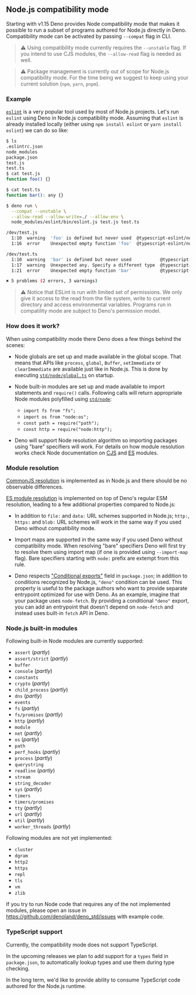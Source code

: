 ## Node.js compatibility mode

Starting with v1.15 Deno provides Node compatibility mode that makes it possible
to run a subset of programs authored for Node.js directly in Deno. Compatibility
mode can be activated by passing `--compat` flag in CLI.

> ⚠️ Using compatibility mode currently requires the `--unstable` flag. If you
> intend to use CJS modules, the `--allow-read` flag is needed as well.

> ⚠️ Package management is currently out of scope for Node.js compatibility
> mode. For the time being we suggest to keep using your current solution
> (`npm`, `yarn`, `pnpm`).

### Example

[`eslint`](https://eslint.org/) is a very popular tool used by most of Node.js
projects. Let's run `eslint` using Deno in Node.js compatibility mode. Assuming
that `eslint` is already installed locally (either using `npm install eslint` or
`yarn install eslint`) we can do so like:

```sh
$ ls
.eslintrc.json
node_modules
package.json
test.js
test.ts
$ cat test.js
function foo() {}

$ cat test.ts
function bar(): any {}

$ deno run \
  --compat --unstable \
  --allow-read --allow-write=./ --allow-env \
  node_modules/eslint/bin/eslint.js test.js test.ts

/dev/test.js
  1:10  warning  'foo' is defined but never used  @typescript-eslint/no-unused-vars
  1:16  error    Unexpected empty function 'foo'  @typescript-eslint/no-empty-function

/dev/test.ts
  1:10  warning  'bar' is defined but never used           @typescript-eslint/no-unused-vars
  1:17  warning  Unexpected any. Specify a different type  @typescript-eslint/no-explicit-any
  1:21  error    Unexpected empty function 'bar'           @typescript-eslint/no-empty-function

✖ 5 problems (2 errors, 3 warnings)
```

> ⚠️ Notice that ESLint is run with limited set of permissions. We only give it
> access to the read from the file system, write to current directory and access
> environmental variables. Programs run in compatility mode are subject to
> Deno's permission model.

### How does it work?

When using compatibility mode there Deno does a few things behind the scenes:

- Node globals are set up and made available in the global scope. That means
  that APIs like `process`, `global`, `Buffer`, `setImmediate` or
  `clearImmediate` are available just like in Node.js. This is done by executing
  [`std/node/global.ts`](https://doc.deno.land/https://deno.land/std/node/global.ts)
  on startup.

- Node built-in modules are set up and made available to import statements and
  `require()` calls. Following calls will return appropriate Node modules
  polyfilled using [`std/node`](https://deno.land/std/node/):
  - `import fs from "fs";`
  - `import os from "node:os";`
  - `const path = require("path");`
  - `const http = require("node:http");`

- Deno will support Node resolution algorithm so importing packages using "bare"
  specifiers will work. For details on how module resolution works check Node
  documentation on [CJS](https://nodejs.org/api/modules.html) and
  [ES](https://nodejs.org/api/esm.html) modules.

### Module resolution

[CommonJS resolution](https://nodejs.org/api/modules.html) is implemented as in
Node.js and there should be no observable differences.

[ES module resolution](https://nodejs.org/api/esm.html) is implemented on top of
Deno's regular ESM resolution, leading to a few additional properties compared
to Node.js:

- In addition to `file:` and `data:` URL schemes supported in Node.js; `http:`,
  `https:` and `blob:` URL schemes will work in the same way if you used Deno
  without compatibility mode.

- Import maps are supported in the same way if you used Deno without
  compatibility mode. When resolving "bare" specifiers Deno will first try to
  resolve them using import map (if one is provided using `--import-map` flag).
  Bare specifiers starting with `node:` prefix are extempt from this rule.

- Deno respects
  ["Conditional exports"](https://nodejs.org/api/packages.html#conditional-exports)
  field in `package.json`; in addition to conditions recognized by Node.js,
  `"deno"` condition can be used. This property is useful to the package authors
  who want to provide separate entrypoint optimized for use with Deno. As an
  example, imagine that your package uses `node-fetch`. By providing a
  conditional `"deno"` export, you can add an entrypoint that doesn't depend on
  `node-fetch` and instead uses built-in `fetch` API in Deno.

### Node.js built-in modules

Following built-in Node modules are currently supported:

- `assert` (_partly_)
- `assert/strict` (_partly_)
- `buffer`
- `console` (_partly_)
- `constants`
- `crypto` (_partly_)
- `child_process` (_partly_)
- `dns` (_partly_)
- `events`
- `fs` (_partly_)
- `fs/promises` (_partly_)
- `http` (_partly_)
- `module`
- `net` (_partly_)
- `os` (_partly_)
- `path`
- `perf_hooks` (_partly_)
- `process` (_partly_)
- `querystring`
- `readline` (_partly_)
- `stream`
- `string_decoder`
- `sys` (_partly_)
- `timers`
- `timers/promises`
- `tty` (_partly_)
- `url` (_partly_)
- `util` (_partly_)
- `worker_threads` (_partly_)

Following modules are not yet implemented:

- `cluster`
- `dgram`
- `http2`
- `https`
- `repl`
- `tls`
- `vm`
- `zlib`

If you try to run Node code that requires any of the not implemented modules,
please open an issue in https://github.com/denoland/deno_std/issues with example
code.

### TypeScript support

Currently, the compatibility mode does not support TypeScript.

In the upcoming releases we plan to add support for a `types` field in
`package.json`, to automatically lookup types and use them during type checking.

In the long term, we'd like to provide ability to consume TypeScript code
authored for the Node.js runtime.

